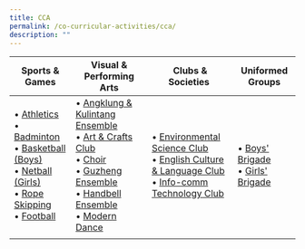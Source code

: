 ```yaml
---
title: CCA
permalink: /co-curricular-activities/cca/
description: ""
---
```

| Sports & Games | Visual & Performing Arts | Clubs & Societies  | Uniformed Groups |
| --- | --- | --- | --- |
| • [Athletics](https://geylangmethodistpri.moe.edu.sg/co-curricular-activities/cca/sports-n-games/athletics) <br> • [Badminton](https://geylangmethodistpri.moe.edu.sg/co-curricular-activities/cca/sports-n-games/badminton) <br> • [Basketball (Boys)](https://geylangmethodistpri.moe.edu.sg/co-curricular-activities/cca/sports-n-games/basketball) <br> • [Netball (Girls)](https://geylangmethodistpri-moe-edu-sg-admin.cwp.sg/co-curricular-activities/cca/sports-n-games/netball) <br> • [Rope Skipping](https://geylangmethodistpri-moe-edu-sg-admin.cwp.sg/co-curricular-activities/cca/sports-n-games/rope-skipping) <br>• [Football](https://geylangmethodistpri-moe-edu-sg-admin.cwp.sg/co-curricular-activities/cca/sports-n-games/football) | • [Angklung & Kulintang Ensemble](https://geylangmethodistpri-moe-edu-sg-admin.cwp.sg/co-curricular-activities/cca/visual-n-performing-arts/angklung-n-kulintang-ensemble) <br>• [Art & Crafts Club](https://geylangmethodistpri-moe-edu-sg-admin.cwp.sg/co-curricular-activities/cca/visual-n-performing-arts/art-n-crafts-club) <br> • [Choir](https://geylangmethodistpri-moe-edu-sg-admin.cwp.sg/co-curricular-activities/cca/visual-n-performing-arts/choir) <br> • [Guzheng Ensemble](https://geylangmethodistpri-moe-edu-sg-admin.cwp.sg/co-curricular-activities/cca/visual-n-performing-arts/guzheng-ensemble) <br> • [Handbell Ensemble](https://geylangmethodistpri-moe-edu-sg-admin.cwp.sg/co-curricular-activities/cca/visual-n-performing-arts/handbell-ensemble) <br> • [Modern Dance](https://geylangmethodistpri-moe-edu-sg-admin.cwp.sg/co-curricular-activities/cca/visual-n-performing-arts/modern-dance) | • [Environmental Science Club](https://geylangmethodistpri.moe.edu.sg/co-curricular-activities/cca/clubs-n-societies/environmental-science-club) <br>• [English Culture & Language Club](https://geylangmethodistpri-moe-edu-sg-admin.cwp.sg/co-curricular-activities/cca/clubs-n-societies/english-culture-n-language-club) <br> • [Info-comm Technology Club](https://geylangmethodistpri.moe.edu.sg/co-curricular-activities/cca/clubs-n-societies/info-comm-technology-club) | • [Boys' Brigade](https://cms.isomer.gov.sg/sites/moe-geylangmtdpri/folders/co-curricular-activities/subfolders/Uniformed%20Groups/editPage/Boys'%20Brigade.md) <br> • [Girls' Brigade](https://cms.isomer.gov.sg/sites/moe-geylangmtdpri/folders/co-curricular-activities/subfolders/Uniformed%20Groups/editPage/Girls'%20Brigade.md) |
| | |
